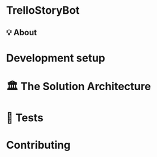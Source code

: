 # TrelloStoryBot

## 💡 About
# Development setup


# 🏛️ The Solution Architecture


# 🧪 Tests


# Contributing
